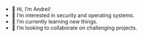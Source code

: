 - 👋 Hi, I’m Andrei!
- 👀 I’m interested in security and operating systems.
- 🌱 I’m currently learning new things.
- 💞️ I’m looking to collaborate on challenging projects.

<!---
RuntimeErrorGr/RuntimeErrorGr is a ✨ special ✨ repository because its `README.md` (this file) appears on your GitHub profile.
You can click the Preview link to take a look at your changes.
--->

